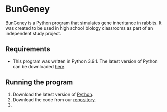 # BunGeney
BunGeney is a Python program that simulates gene inheritance in rabbits. It was created to be used in high school biology classrooms as part of an independent study project.

## Requirements
* This program was written in Python 3.9.1. The latest version of Python can be downloaded [here](https://www.python.org/downloads/). 

## Running the program
1. Download the latest version of [Python](https://www.python.org/downloads/).
2. Download the code from our [repository](https://github.com/Jen04/Inheritance-Lab).
3. 
